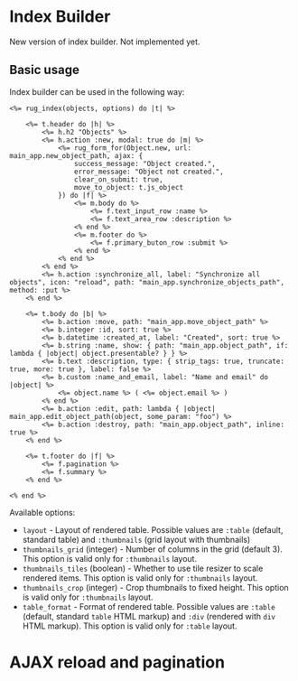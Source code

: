 # Index Builder

New version of index builder. Not implemented yet.

## Basic usage

Index builder can be used in the following way:

```erb
<%= rug_index(objects, options) do |t| %>

    <%= t.header do |h| %>
        <%= h.h2 "Objects" %>
        <%= h.action :new, modal: true do |m| %>
            <%= rug_form_for(Object.new, url: main_app.new_object_path, ajax: {
                success_message: "Object created.",
                error_message: "Object not created.",
                clear_on_submit: true,
                move_to_object: t.js_object
            }) do |f| %>
                <%= m.body do %>
                    <%= f.text_input_row :name %>
                    <%= f.text_area_row :description %>
                <% end %>
                <%= m.footer do %>
                    <%= f.primary_buton_row :submit %>
                <% end %>
            <% end %>
        <% end %>
        <%= h.action :synchronize_all, label: "Synchronize all objects", icon: "reload", path: "main_app.synchronize_objects_path", method: :put %>
    <% end %>

    <%= t.body do |b| %>
        <%= b.action :move, path: "main_app.move_object_path" %>
        <%= b.integer :id, sort: true %>
        <%= b.datetime :created_at, label: "Created", sort: true %>
        <%= b.string :name, show: { path: "main_app.object_path", if: lambda { |object| object.presentable? } } %>
        <%= b.text :description, type: { strip_tags: true, truncate: true, more: true }, label: false %>
        <%= b.custom :name_and_email, label: "Name and email" do |object| %>
            <%= object.name %> ( <%= object.email %> )
        <% end %>
        <%= b.action :edit, path: lambda { |object| main_app.edit_object_path(object, some_param: "foo") %>
        <%= b.action :destroy, path: "main_app.object_path", inline: true %>
    <% end %>

    <%= t.footer do |f| %>
        <%= f.pagination %>
        <%= f.summary %>
    <% end %>
    
<% end %>
```

Available options:

- `layout` - Layout of rendered table. Possible values are `:table` (default, standard table) and `:thumbnails` (grid layout with thumbnails)
- `thumbnails_grid` (integer) - Number of columns in the grid (default 3). This option is valid only for `:thumbnails` layout.
- `thumbnails_tiles` (boolean) - Whether to use tile resizer to scale rendered items. This option is valid only for `:thumbnails` layout.
- `thumbnails_crop` (integer) - Crop thumbnails to fixed height. This option is valid only for `:thumbnails` layout.
- `table_format` - Format of rendered table. Possible values are `:table` (default, standard `table` HTML markup) and `:div` (rendered with `div` HTML markup). This option is valid only for `:table` layout.

# AJAX reload and pagination


